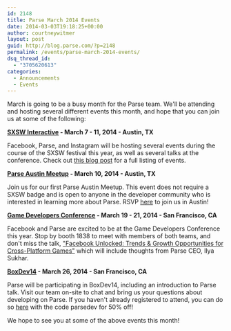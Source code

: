 ```yaml
---
id: 2148
title: Parse March 2014 Events
date: 2014-03-03T19:18:25+00:00
author: courtneywitmer
layout: post
guid: http://blog.parse.com/?p=2148
permalink: /events/parse-march-2014-events/
dsq_thread_id:
  - "3705620613"
categories:
  - Announcements
  - Events
---
```

March is going to be a busy month for the Parse team. We'll be attending and hosting several different events this month, and hope that you can join us at some of the following:

**<a href="http://sxsw.com/interactive" target="_blank">SXSW Interactive</a> - March 7 - 11, 2014 - Austin, TX**

Facebook, Parse, and Instagram will be hosting several events during the course of the SXSW festival this year, as well as several talks at the conference. Check out <a href="http://blog.parse.com/2014/02/27/parse-facebook-at-sxsw-2014/" target="_blank">this blog post</a> for a full listing of events.

**<a href="http://parseaustinmeetup.splashthat.com/" target="_blank">Parse Austin Meetup</a> - March 10, 2014 - Austin, TX**
  
Join us for our first Parse Austin Meetup. This event does not require a SXSW badge and is open to anyone in the developer community who is interested in learning more about Parse. RSVP <a href="http://parseaustinmeetup.splashthat.com/" target="_blank">here</a> to join us in Austin!

**<a href="http://www.gdconf.com/" target="_blank">Game Developers Conference</a> - March 19 - 21, 2014 - San Francisco, CA**

Facebook and Parse are excited to be at the Game Developers Conference this year. Stop by booth 1838 to meet with members of both teams, and don't miss the talk, <a href="http://schedule.gdconf.com/session-id/828175" target="_blank">"Facebook Unlocked: Trends & Growth Opportunities for Cross-Platform Games"</a> which will include thoughts from Parse CEO, Ilya Sukhar.

**<a href="http://www.boxdev2014.com/" target="_blank">BoxDev14</a> - March 26, 2014 - San Francisco, CA**

Parse will be participating in BoxDev14, including an introduction to Parse talk. Visit our team on-site to chat and bring us your questions about developing on Parse. If you haven't already registered to attend, you can do so <a href="https://boxdev2014.eventbrite.com" target="_blank">here</a> with the code parsedev for 50% off!

We hope to see you at some of the above events this month!